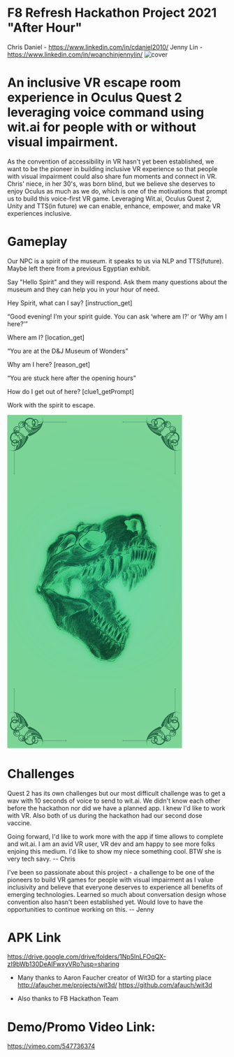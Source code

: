 # F8 Refresh Hackathon Project 2021  "After Hour"
Chris Daniel - https://www.linkedin.com/in/cdaniel2010/
Jenny Lin - https://www.linkedin.com/in/woanchinjennylin/
<img width="1024" alt="cover" src="https://user-images.githubusercontent.com/43097420/117728304-4635e200-b1b7-11eb-8285-64fd68f0533d.png">


# An inclusive VR escape room experience in Oculus Quest 2 leveraging voice command using wit.ai for people with or without visual impairment.

As the convention of accessibility in VR hasn't yet been established, we want to be the pioneer in building inclusive VR experience so that people with visual impairment could also share fun moments and connect in VR. Chris' niece, in her 30's, was born blind, but we believe she deserves to enjoy Oculus as much as we do, which is one of the motivations that prompt us to build this voice-first VR game.
Leveraging Wit.ai, Oculus Quest 2, Unity and TTS(in future) we can enable, enhance, empower, and make VR experiences inclusive. 


# Gameplay
Our NPC is a spirit of the museum. it speaks to us via NLP and TTS(future).
Maybe left there from a previous Egyptian exhibit.

Say "Hello Spirit" and they will respond.
Ask them many questions about the museum and they can help you in your hour of need.

Hey Spirit, what can I say? [instruction_get]

“Good evening! I’m your spirit guide. You can ask ‘where am I?’ or  ‘Why am I here?’”

Where am I? [location_get]

“You are at the D&J Museum of Wonders”

Why am I here? [reason_get]

“You are stuck here after the opening hours”

How do I get out of here? [clue1_getPrompt]


Work with the spirit to escape.

<img width="400" alt="clue" src="https://raw.githubusercontent.com/wc-jennylin/afterHour/main/clue3.png">


# Challenges
Quest 2 has its own challenges but our most difficult challenge was to get a wav with 10 seconds of voice to send to wit.ai.
We didn't know each other before the hackathon nor did we have a planned app. I knew I'd like to work with VR. 
Also both of us during the hackathon had our second dose vaccine.


Going forward, I'd like to work more with the app if time allows to complete and wit.ai. I am an avid VR user, VR dev and am happy to see more folks enjoing this medium. I'd like to show my niece something cool. BTW she is very tech savy.
-- Chris

I've been so passionate about this project - a challenge to be one of the pioneers to build VR games for people with visual impairment as I value inclusivity and believe that everyone deserves to experience all benefits of emerging technologies. 
Learned so much about conversation design whose convention also hasn't been established yet. Would love to have the opportunities to continue working on this. -- Jenny 

# APK Link
https://drive.google.com/drive/folders/1Np5InLFOqQX-zI9bWb130DeAIFwxyVRo?usp=sharing

- Many thanks to Aaron Faucher creator of Wit3D for a starting place http://afaucher.me/projects/wit3d/
https://github.com/afauch/wit3d

- Also thanks to FB Hackathon Team 

# Demo/Promo Video Link:
https://vimeo.com/547736374
